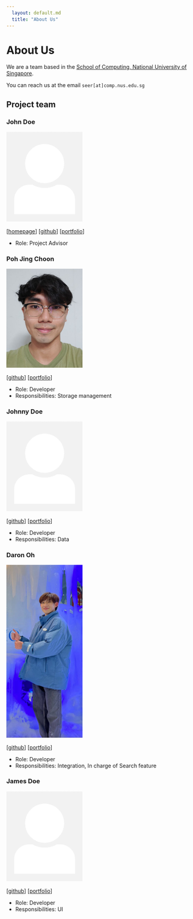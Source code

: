 ```yaml
---
  layout: default.md
  title: "About Us"
---
```


# About Us

We are a team based in the [School of Computing, National University of Singapore](http://www.comp.nus.edu.sg).

You can reach us at the email `seer[at]comp.nus.edu.sg`

## Project team

### John Doe

<img src="images/johndoe.png" width="200px">

[[homepage](http://www.comp.nus.edu.sg/~damithch)]
[[github](https://github.com/johndoe)]
[[portfolio](team/choonzies)]

* Role: Project Advisor

### Poh Jing Choon

<img src="images/choonzies.png" width="200px">

[[github](http://github.com/choonzies)]
[[portfolio](team/choonzies.md)]

* Role: Developer
* Responsibilities: Storage management

### Johnny Doe

<img src="images/johndoe.png" width="200px">

[[github](http://github.com/johndoe)] [[portfolio](team/choonzies)]

* Role: Developer
* Responsibilities: Data

### Daron Oh

<img src="images/daronoh.png" width="200px">

[[github](http://github.com/daronoh)]
[[portfolio](team/daronoh.md)]

* Role: Developer
* Responsibilities: Integration, In charge of Search feature

### James Doe

<img src="images/johndoe.png" width="200px">

[[github](http://github.com/johndoe)]
[[portfolio](team/daronoh)]

* Role: Developer
* Responsibilities: UI
